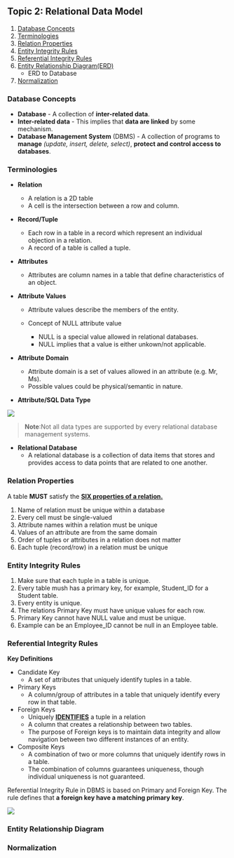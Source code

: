 ## Topic 2: Relational Data Model

1) [Database Concepts](#database-concepts)
2) [Terminologies](#terminologies)
3) [Relation Properties](#relation-properties)
4) [Entity Integrity Rules](#entity-integrity-rules)
5) [Referential Integrity Rules](#referential-integrity-rules)
6) [Entity Relationship Diagram(ERD)](#entity-relationship-diagram)
    - ERD to Database
7) [Normalization](#normalization)

### Database Concepts

- **Database** - A collection of **inter-related data**.
- **Inter-related data** - This implies that **data are linked** by some mechanism.
- **Database Management System** (DBMS) - A collection of programs to **manage** *(update, insert, delete, select)*, **protect and control access to databases**.

### Terminologies

- **Relation** 

    - A relation is a 2D table 
    - A cell is the intersection between a row and column.

- **Record/Tuple**

    - Each row in a table in a record which represent an individual objection in a relation.
    - A record of a table is called a tuple.

- **Attributes** 

    - Attributes are column names in a table that define characteristics of an object.

- **Attribute Values** 

    - Attribute values describe the members of the entity.
    - Concept of NULL attribute value

        - NULL is a special value allowed in relational databases.
        - NULL implies that a value is either unkown/not applicable.

- **Attribute Domain** 

    - Attribute domain is a set of values allowed in an attribute (e.g. Mr, Ms).
    - Possible values could be physical/semantic in nature.

- **Attribute/SQL Data Type** 

![](https://i.imgur.com/bY8Ukkf.png)
>**Note**:Not all data types are supported by every relational database management systems. 

- **Relational Database** 
    - A relational database is a collection of data items that stores and provides access to data points that are related to one another.


### Relation Properties

A table **MUST** satisfy the <u>**SIX properties of a relation.**</u>

1) Name of relation must be unique within a database
2) Every cell must be single-valued
3) Attribute names within a relation must be unique
4) Values of an attribute are from the same domain
5) Order of tuples or attributes in a relation does not matter
6) Each tuple (record/row) in a relation must be unique 

### Entity Integrity Rules

1) Make sure that each tuple in a table is unique.
2) Every table mush has a primary key, for example, Student_ID for a Student table.
3) Every entity is unique.
4) The relations Primary Key must have unique values for each row.
5) Primary Key cannot have NULL value and must be unique.
6) Example can be an Employee_ID cannot be null in an Employee table.

### Referential Integrity Rules

**Key Definitions**
- Candidate Key 
    - A set of attributes that uniquely identify tuples in a table. 
- Primary Keys 
    - A column/group of attributes in a table that uniquely identify every row in that table.
- Foreign Keys 
    - Uniquely <u>**IDENTIFIES**</u> a tuple in a relation
    - A column that creates a relationship between two tables. 
    - The purpose of Foreign keys is to maintain data integrity and allow navigation between two different instances of an entity.
- Composite Keys
    - A combination of two or more columns that uniquely identify rows in a table. 
    - The combination of columns guarantees uniqueness, though individual uniqueness is not guaranteed.

Referential Integrity Rule in DBMS is based on Primary and Foreign Key. The rule defines that **a foreign key have a matching primary key**. 

![](https://i.imgur.com/EAKfPdG.png)

### Entity Relationship Diagram

### Normalization

